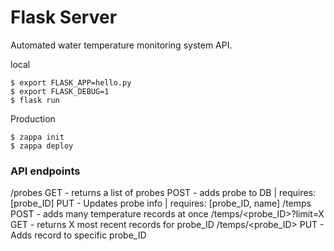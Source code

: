 # Flask Server
Automated water temperature monitoring system API.

local
```
$ export FLASK_APP=hello.py
$ export FLASK_DEBUG=1
$ flask run
```

Production
```
$ zappa init
$ zappa deploy
```

### API endpoints
/probes
  GET - returns a list of probes
  POST - adds probe to DB | requires: [probe_ID]
  PUT - Updates probe info | requires: [probe_ID, name]
/temps
  POST - adds many temperature records at once
/temps/<probe_ID>?limit=X
  GET - returns X most recent records for probe_ID
/temps/<probe_ID>
  PUT - Adds record to specific probe_ID
